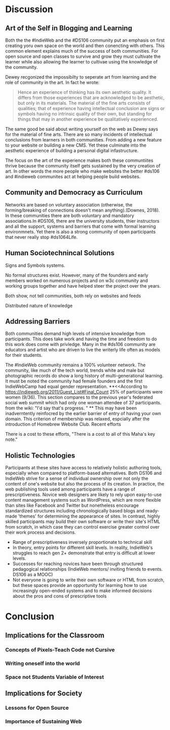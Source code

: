 # Discussion
## Art of the Self in Blogging and Learning
Both the the #IndieWeb and the #DS106 community put an emphasis on first creating yoru own space on the world and then conencting with others. This common element explains much of the success of both communities. For open source and open classes to survive and grow they must cultivate the learner while also allowing the learner to cultivae using the knowledge of the community.

Dewey recgonized the impossibilty to seperate art from learning and the role of community in the art. In fact he wrote:
>Hence an experience of thinking has its own aesthetic quality. It differs from those experiences that are acknowledged to be aesthetic, but only in its materials. The material of the fine arts consists of qualities; that of experience having intellectual conclusion are signs or symbols having no intrinsic quality of their own, but standing for things that may in another experience be qualitatively experienced.

The same good be said about writing yourself on the web as Dewey says for the material of fine arts. There are so many incidents of intellectual conclusions from learners in both communities. From adding a new feature to your website or building a new CMS. Yet these culminate into the aesthetic experience of building a personal digital infastructure. 

The focus on the art of the experience makes both these communtiites thrive because the community itself gets sustained by the very creation of art. In other words the more people who make websites the better  #ds106 and #indieweb communites act at helping people build websites.

## Community and Democracy as Curriculum
Networks are based on voluntary association (otherwise, the forming/breaking of connections doesn't mean anything).(Downes, 2018). In these communities there are both voluntary and mandatory associations.In #DS106, there are the university students, thier instructors and all the support, systems and barriers that come with formal learning environmnets. Yet there is also a strong community of open participants that never really stop #ds1064Life.


## Human Sociotechnincal Solutions

Signs and Symbols systems.

No formal structures exist. However, many of the founders and early members worked on numerous projects and on w3c community and working groups together and have helped steer the project over the years.

Both show, not tell communities, both rely on websites and feeds

Distributed nature of knowledge

## Addressing Barriers
Both communities demand high levels of intensive knowledge from participants. This does take work and having the time and freedom to do this work does come with privledge. Many in the #ds106 community are educators and artist who are driven to live the writerly life often as models for their students. 

The #IndieWeb community remains a 100% volunteer network. The community, like much of the tech world, trends white and male but photographic records do show a long history of multi-generational learning. It must be noted the community had female founders and the first IndieWebCamp had equal gender representation. **<<According to https://indieweb.org/2011/Guest_List#Final_Count 25% of participants were women (9/36).  This section compares to the previous year's federated social web summit which had only one woman attendee of 37 participants. from the wiki: "I'd say that's progress. " ** This may have been inadverntently reinfocred by the earlier barrier of entry of having your own domain. This criterion of membership was relaxed, espcially after the introduction of Homebrew Website Club. Recent efforts

There is a cost to these efforts, "There is a cost to all of this Maha's key note."


## Holistic Technologies
Participants at these sites have access to relatively holistic authoring tools, especially when compared to platform-based alternatives. Both DS106 and IndieWeb strive for a sense of individual ownership over not only the content of one's website but also the process of its creation. In practice, the web publishing tools used among participants have a range of prescriptiveness.  Novice web designers are likely to rely upon easy-to-use content management systems such as WordPress, which are more flexible than sites like Facebook and Twitter but nonetheless encourage standardized structures including chronologically based blogs and ready-made 'themes' for determining the appearance of sites. In contrast, highly skilled participants may build their own software or write their site's HTML from scratch, in which case they can control exercise greater control over their work process and decisions.

- Range of prescriptiveness inversely proportionate to technical skill
- In theory, entry points for different skill levels.  In reality, IndieWeb's struggles to reach gen 2+ demonstrate that entry is difficult at lower levels.
- Successes for reaching novices have been through structured pedagogical relationships (IndieWeb mentors/ inviting friends to events.  DS106 as a MOOC)
- Not everyone is going to write their own software or HTML from scratch, but these spaces provide an opportunity for learning how to use increasingly open-ended systems and to make informed decisions about the pros and cons of prescriptive tools







# Conclusion
## Implications for the Classroom
### Concepts of Pixels-Teach Code not Cursive
### Writing oneself into the world
### Space not Students Variable of Interest
## Implications for Society
### Lessons for Open Source
### Importance of Sustaining Web

